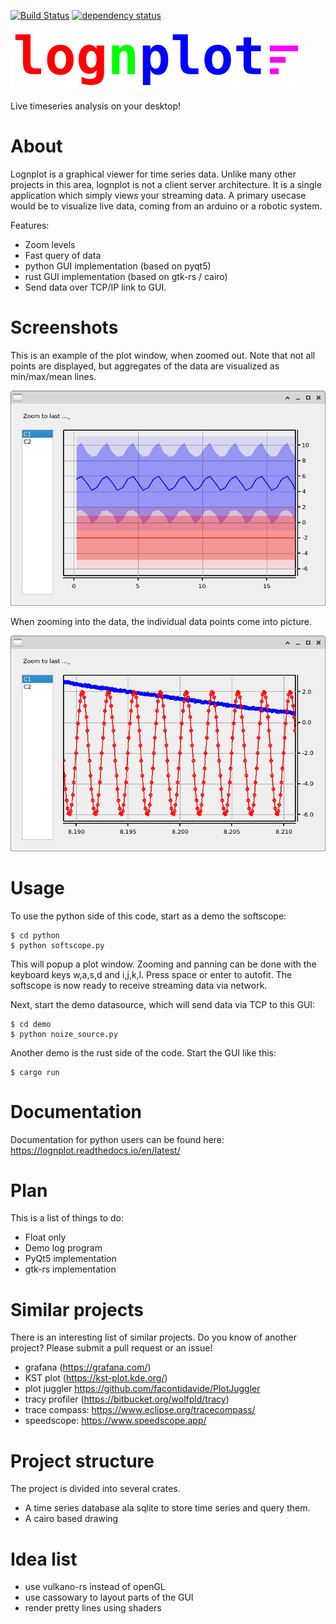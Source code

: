 
[![Build Status](https://travis-ci.org/windelbouwman/lognplot.svg?branch=master)](https://travis-ci.org/windelbouwman/lognplot)
[![dependency status](https://deps.rs/repo/github/windelbouwman/lognplot/status.svg)](https://deps.rs/repo/github/windelbouwman/lognplot)

![logo](logo/logo.png)

Live timeseries analysis on your desktop!

# About

Lognplot is a graphical viewer for time series data. Unlike many other
projects in this area, lognplot is not a client server architecture.
It is a single application which simply views your streaming data.
A primary usecase would be to visualize live data, coming from an
arduino or a robotic system.

Features:
- Zoom levels
- Fast query of data
- python GUI implementation (based on pyqt5)
- rust GUI implementation (based on gtk-rs / cairo)
- Send data over TCP/IP link to GUI.

# Screenshots

This is an example of the plot window, when zoomed out.
Note that not all points are displayed, but aggregates
of the data are visualized as min/max/mean lines.

![screenshot1](screenshots/screenshot1.png)

When zooming into the data, the individual data points come
into picture.

![screenshot2](screenshots/screenshot2.png)

# Usage

To use the python side of this code, start as a demo the softscope:

    $ cd python
    $ python softscope.py

This will popup a plot window. Zooming and panning can be done with the keyboard
keys w,a,s,d and i,j,k,l. Press space or enter to autofit. The softscope is now
ready to receive streaming data via network.

Next, start the demo datasource, which will send data via TCP to this GUI:

    $ cd demo
    $ python noize_source.py

Another demo is the rust side of the code. Start the GUI like this:

    $ cargo run

# Documentation

Documentation for python users can be found here: https://lognplot.readthedocs.io/en/latest/

# Plan

This is a list of things to do:

- Float only
- Demo log program
- PyQt5 implementation
- gtk-rs implementation

# Similar projects

There is an interesting list of similar projects. Do you know of another
project? Please submit a pull request or an issue!

- grafana (https://grafana.com/)
- KST plot (https://kst-plot.kde.org/)
- plot juggler https://github.com/facontidavide/PlotJuggler
- tracy profiler (https://bitbucket.org/wolfpld/tracy)
- trace compass: https://www.eclipse.org/tracecompass/
- speedscope: https://www.speedscope.app/

# Project structure

The project is divided into several crates.

- A time series database ala sqlite to store time series and query them.
- A cairo based drawing

# Idea list

- use vulkano-rs instead of openGL
- use cassowary to layout parts of the GUI
- render pretty lines using shaders

